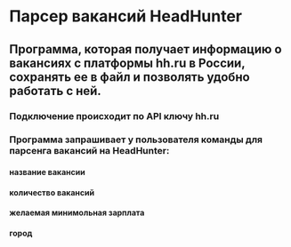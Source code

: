 # Парсер вакансий HeadHunter
## Программа, которая получает информацию о вакансиях с платформы hh.ru в России, сохранять ее в файл и позволять удобно работать с ней.
### Подключение происходит по API ключу hh.ru
### Программа запрашивает у пользователя команды для парсенга вакансий на HeadHunter:
#### название вакансии
#### количество вакансий
#### желаемая минимольная зарплата
#### город